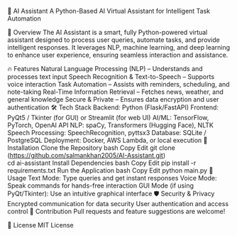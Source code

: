 🤖 AI Assistant
A Python-Based AI Virtual Assistant for Intelligent Task Automation

📌 Overview
The AI Assistant is a smart, fully Python-powered virtual assistant designed to process user queries, automate tasks, and provide intelligent responses. It leverages NLP, machine learning, and deep learning to enhance user experience, ensuring seamless interaction and assistance.

🔥 Features
Natural Language Processing (NLP) – Understands and processes text input
Speech Recognition & Text-to-Speech – Supports voice interaction
Task Automation – Assists with reminders, scheduling, and note-taking
Real-Time Information Retrieval – Fetches news, weather, and general knowledge
Secure & Private – Ensures data encryption and user authentication
🛠️ Tech Stack
Backend: Python (Flask/FastAPI)
Frontend: PyQt5 / Tkinter (for GUI) or Streamlit (for web UI)
AI/ML: TensorFlow, PyTorch, OpenAI API
NLP: spaCy, Transformers (Hugging Face), NLTK
Speech Processing: SpeechRecognition, pyttsx3
Database: SQLite / PostgreSQL
Deployment: Docker, AWS Lambda, or local execution
🚀 Installation
Clone the Repository
bash
Copy
Edit
git clone (https://github.com/salmankhan2005/AI-Assistant.git)  
cd ai-assistant
Install Dependencies
bash
Copy
Edit
pip install -r requirements.txt
Run the Application
bash
Copy
Edit
python main.py
📖 Usage
Text Mode: Type queries and get instant responses
Voice Mode: Speak commands for hands-free interaction
GUI Mode (if using PyQt/Tkinter): Use an intuitive graphical interface
🛡️ Security & Privacy
Encrypted communication for data security
User authentication and access control
🤝 Contribution
Pull requests and feature suggestions are welcome!

📜 License
MIT License
